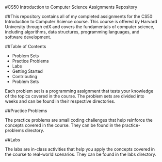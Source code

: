 #CS50 Introduction to Computer Science Assignments Repository

##This repository contains all of my completed assignments for the CS50 Introduction to Computer Science course. This course is offered by Harvard University through edX and covers the fundamentals of computer science, including algorithms, data structures, programming languages, and software development.

##Table of Contents

* Problem Sets
* Practice Problems
* Labs
* Getting Started
* Contributing
* Problem Sets

Each problem set is a programming assignment that tests your knowledge of the topics covered in the course. The problem sets are divided into weeks and can be found in their respective directories.

##Practice Problems

The practice problems are small coding challenges that help reinforce the concepts covered in the course. They can be found in the practice-problems directory.

##Labs

The labs are in-class activities that help you apply the concepts covered in the course to real-world scenarios. They can be found in the labs directory. 
